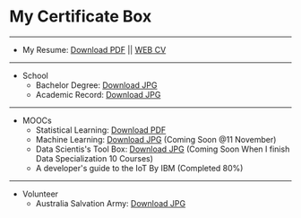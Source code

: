 # My Certificate Box

***

* My Resume: [Download PDF](https://github.com/leehaesung/00-CertificateBox/raw/master/00_CertificateBox/Haesung%20Lee_CV_Mobile0432399841.pdf) || <a href="http://leehaesung.eu-gb.mybluemix.net/myCV">WEB CV</a>

***

* School
    * Bachelor Degree: [Download JPG](https://raw.githubusercontent.com/leehaesung/00-CertificateBox/master/00_CertificateBox/degree_HaeSungLee.jpg)
    * Academic Record: [Download JPG](https://raw.githubusercontent.com/leehaesung/00-CertificateBox/master/00_CertificateBox/Academic%20Record_HaeSungLee.jpg)
    
***

* MOOCs
    * Statistical Learning: [Download PDF](https://github.com/leehaesung/00-CertificateBox/raw/master/00_CertificateBox/Certificate_Statistical%20Learning_Stanford_HSLEE.pdf)
    * Machine Learning: [Download JPG](https://raw.githubusercontent.com/leehaesung/00-CertificateBox/master/00_CertificateBox/ML_result_HSLEE.png) (Coming Soon @11 November)
    * Data Scientis's Tool Box: [Download JPG](https://raw.githubusercontent.com/leehaesung/00-CertificateBox/master/00_CertificateBox/Certificate_TheDataScientist%E2%80%99sToolbox.png) (Coming Soon When I finish Data Specialization 10 Courses) 
    * A developer's guide to the IoT By IBM (Completed 80%)
    

***

* Volunteer
    * Australia Salvation Army: [Download JPG](https://raw.githubusercontent.com/leehaesung/00-CertificateBox/master/00_CertificateBox/The%20Salvation%20Army_Certificate02_B.jpg)
